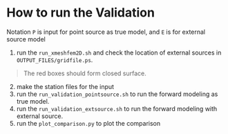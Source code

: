# How to run the Validation

Notation `P` is input for point source as true model, and `E` is for external source model
1. run the `run_xmeshfem2D.sh` and check the location of external sources in `OUTPUT_FILES/gridfile.ps`.
> The red boxes should form closed surface.

2. make the station files for the input
3. run the `run_validation_pointsource.sh` to run the forward modeling as true model.
4. run the `run_validation_extsource.sh` to run the forward modeling with external source.
5. run the `plot_comparison.py` to plot the comparison